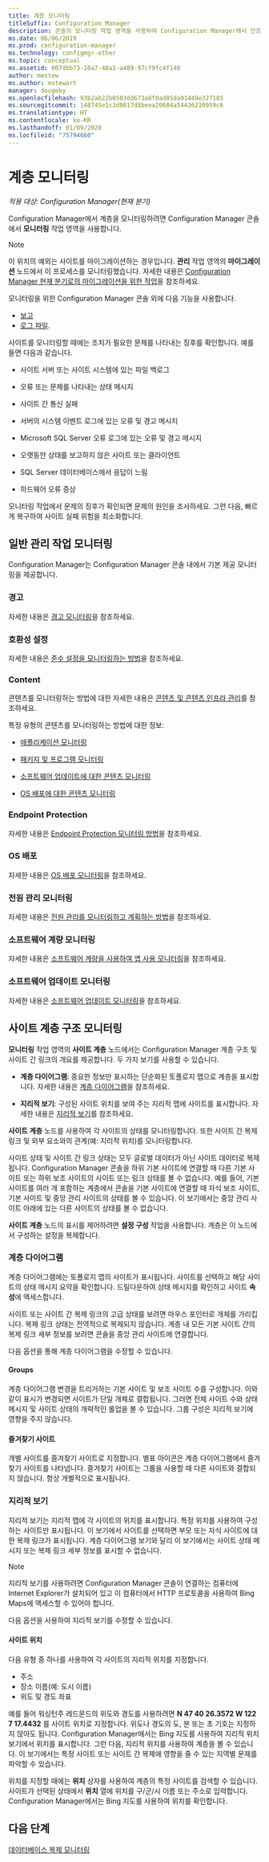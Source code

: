 ```yaml
---
title: 계층 모니터링
titleSuffix: Configuration Manager
description: 콘솔의 모니터링 작업 영역을 사용하여 Configuration Manager에서 인프라를 모니터링하는 방법을 알아봅니다.
ms.date: 06/06/2019
ms.prod: configuration-manager
ms.technology: configmgr-other
ms.topic: conceptual
ms.assetid: 007dbb73-18a7-48a3-a489-97cf9fc4f140
author: mestew
ms.author: mstewart
manager: dougeby
ms.openlocfilehash: 93b2ab22b0503dd673a8f0ad85da91449e327185
ms.sourcegitcommit: 148745e1c3d9817d8beea20684a54436210959c6
ms.translationtype: HT
ms.contentlocale: ko-KR
ms.lasthandoff: 01/09/2020
ms.locfileid: "75794660"
---
```

# <a name="monitor-the-hierarchy"></a>계층 모니터링

*적용 대상: Configuration Manager(현재 분기)*

Configuration Manager에서 계층을 모니터링하려면 Configuration Manager 콘솔에서 **모니터링** 작업 영역을 사용합니다.  

> [!NOTE]  
> 이 위치의 예외는 사이트를 마이그레이션하는 경우입니다. **관리** 작업 영역의 **마이그레이션** 노드에서 이 프로세스를 모니터링했습니다. 자세한 내용은 [Configuration Manager 현재 분기로의 마이그레이션을 위한 작업](/sccm/core/migration/operations-for-migration)을 참조하세요.  

모니터링을 위한 Configuration Manager 콘솔 외에 다음 기능을 사용합니다.

- [보고](/sccm/core/servers/manage/reporting)
- [로그 파일](/sccm/core/plan-design/hierarchy/log-files).  

사이트를 모니터링할 때에는 조치가 필요한 문제를 나타내는 징후를 확인합니다. 예를 들면 다음과 같습니다.  

- 사이트 서버 또는 사이트 시스템에 있는 파일 백로그  

- 오류 또는 문제를 나타내는 상태 메시지  

- 사이트 간 통신 실패  

- 서버의 시스템 이벤트 로그에 있는 오류 및 경고 메시지  

- Microsoft SQL Server 오류 로그에 있는 오류 및 경고 메시지  

- 오랫동안 상태를 보고하지 않은 사이트 또는 클라이언트  

- SQL Server 데이터베이스에서 응답이 느림  

- 하드웨어 오류 증상  

모니터링 작업에서 문제의 징후가 확인되면 문제의 원인을 조사하세요. 그런 다음, 빠르게 복구하여 사이트 실패 위험을 최소화합니다.  


## <a name="BKMK_MonintorMgmtTasks"></a> 일반 관리 작업 모니터링

Configuration Manager는 Configuration Manager 콘솔 내에서 기본 제공 모니터링을 제공합니다.

### <a name="alerts"></a>경고

자세한 내용은 [경고 모니터링](/sccm/core/servers/manage/use-alerts-and-the-status-system#BKMK_MonitorAlerts)을 참조하세요.  

### <a name="compliance-settings"></a>호환성 설정

자세한 내용은 [준수 설정을 모니터링하는 방법](/sccm/compliance/deploy-use/monitor-compliance-settings)을 참조하세요.

### <a name="content"></a>Content

콘텐츠를 모니터링하는 방법에 대한 자세한 내용은 [콘텐츠 및 콘텐츠 인프라 관리](/sccm/core/servers/deploy/configure/manage-content-and-content-infrastructure)를 참조하세요.  

특정 유형의 콘텐츠를 모니터링하는 방법에 대한 정보:

- [애플리케이션 모니터링](/sccm/apps/deploy-use/monitor-applications-from-the-console)

- [패키지 및 프로그램 모니터링](/sccm/apps/deploy-use/packages-and-programs#monitor-packages-and-programs)  

- [소프트웨어 업데이트에 대한 콘텐츠 모니터링](/sccm/sum/deploy-use/monitor-software-updates#BKMK_MonitorContent)

- [OS 배포에 대한 콘텐츠 모니터링](/sccm/osd/deploy-use/monitor-operating-system-deployments#BKMK_MonitorContent)

### <a name="endpoint-protection"></a>Endpoint Protection

자세한 내용은 [Endpoint Protection 모니터링 방법](/sccm/protect/deploy-use/monitor-endpoint-protection)을 참조하세요.  

### <a name="os-deployment"></a>OS 배포

자세한 내용은 [OS 배포 모니터링](/sccm/osd/deploy-use/monitor-operating-system-deployments)을 참조하세요.

### <a name="monitor-power-management"></a>전원 관리 모니터링

자세한 내용은 [전원 관리를 모니터링하고 계획하는 방법](/sccm/core/clients/manage/power/monitor-and-plan-for-power-management)을 참조하세요.  

### <a name="monitor-software-metering"></a>소프트웨어 계량 모니터링

자세한 내용은 [소프트웨어 계량을 사용하여 앱 사용 모니터링](/sccm/apps/deploy-use/monitor-app-usage-with-software-metering)을 참조하세요.  

### <a name="monitor-software-updates"></a>소프트웨어 업데이트 모니터링

자세한 내용은 [소프트웨어 업데이트 모니터링](/sccm/sum/deploy-use/monitor-software-updates)을 참조하세요.  


## <a name="BKMK_SH_Node"></a> 사이트 계층 구조 모니터링

**모니터링** 작업 영역의 **사이트 계층** 노드에서는 Configuration Manager 계층 구조 및 사이트 간 링크의 개요를 제공합니다. 두 가지 보기를 사용할 수 있습니다.  

- **계층 다이어그램**: 중요한 정보만 표시하는 단순화된 토폴로지 맵으로 계층을 표시합니다. 자세한 내용은 [계층 다이어그램](#hierarchy-diagram)을 참조하세요.  

- **지리적 보기**: 구성된 사이트 위치를 보여 주는 지리적 맵에 사이트를 표시합니다. 자세한 내용은 [지리적 보기](#geographical-view)를 참조하세요.  

**사이트 계층** 노드를 사용하여 각 사이트의 상태를 모니터링합니다. 또한 사이트 간 복제 링크 및 외부 요소와의 관계(예: 지리적 위치)를 모니터링합니다.  

사이트 상태 및 사이트 간 링크 상태는 모두 글로벌 데이터가 아닌 사이트 데이터로 복제됩니다. Configuration Manager 콘솔을 하위 기본 사이트에 연결할 때 다른 기본 사이트 또는 하위 보조 사이트의 사이트 또는 링크 상태를 볼 수 없습니다. 예를 들어, 기본 사이트를 여러 개 포함하는 계층에서 콘솔을 기본 사이트에 연결할 때 자식 보조 사이트, 기본 사이트 및 중앙 관리 사이트의 상태를 볼 수 있습니다. 이 보기에서는 중앙 관리 사이트 아래에 있는 다른 사이트의 상태를 볼 수 없습니다.  

**사이트 계층** 노드의 표시를 제어하려면 **설정 구성** 작업을 사용합니다. 계층은 이 노드에서 구성하는 설정을 복제합니다.  

### <a name="hierarchy-diagram"></a>계층 다이어그램

계층 다이어그램에는 토폴로지 맵의 사이트가 표시됩니다. 사이트를 선택하고 해당 사이트의 상태 메시지 요약을 확인합니다. 드릴다운하여 상태 메시지를 확인하고 사이트 **속성**에 액세스합니다.  

사이트 또는 사이트 간 복제 링크의 고급 상태를 보려면 마우스 포인터로 개체를 가리킵니다. 복제 링크 상태는 전역적으로 복제되지 않습니다. 계층 내 모든 기본 사이트 간의 복제 링크 세부 정보를 보려면 콘솔을 중앙 관리 사이트에 연결합니다.  

다음 옵션을 통해 계층 다이어그램을 수정할 수 있습니다.  

#### <a name="groups"></a>Groups

계층 다이어그램 변경을 트리거하는 기본 사이트 및 보조 사이트 수를 구성합니다. 이와 같이 표시가 변경되면 사이트가 단일 개체로 결합됩니다. 그러면 전체 사이트 수와 상태 메시지 및 사이트 상태의 개략적인 롤업을 볼 수 있습니다. 그룹 구성은 지리적 보기에 영향을 주지 않습니다.  

#### <a name="favorite-sites"></a>즐겨찾기 사이트

개별 사이트를 즐겨찾기 사이트로 지정합니다. 별표 아이콘은 계층 다이어그램에서 즐겨찾기 사이트를 나타냅니다. 즐겨찾기 사이트는 그룹을 사용할 때 다른 사이트와 결합되지 않습니다. 항상 개별적으로 표시됩니다.  

### <a name="geographical-view"></a>지리적 보기

지리적 보기는 지리적 맵에 각 사이트의 위치를 표시합니다. 특정 위치를 사용하여 구성하는 사이트만 표시됩니다. 이 보기에서 사이트를 선택하면 부모 또는 자식 사이트에 대한 복제 링크가 표시됩니다. 계층 다이어그램 보기와 달리 이 보기에서는 사이트 상태 메시지 또는 복제 링크 세부 정보를 표시할 수 없습니다.  

> [!NOTE]  
> 지리적 보기를 사용하려면 Configuration Manager 콘솔이 연결하는 컴퓨터에 Internet Explorer가 설치되어 있고 이 컴퓨터에서 HTTP 프로토콜을 사용하여 Bing Maps에 액세스할 수 있어야 합니다.  

다음 옵션을 사용하여 지리적 보기를 수정할 수 있습니다.  

#### <a name="site-location"></a>사이트 위치

다음 유형 중 하나를 사용하여 각 사이트의 지리적 위치를 지정합니다.

- 주소
- 장소 이름(예: 도시 이름)
- 위도 및 경도 좌표

예를 들어 워싱턴주 레드몬드의 위도와 경도를 사용하려면 **N 47 40 26.3572 W 122 7 17.4432** 를 사이트 위치로 지정합니다. 위도나 경도의 도, 분 또는 초 기호는 지정하지 않아도 됩니다. Configuration Manager에서는 Bing 지도를 사용하여 지리적 위치 보기에서 위치를 표시합니다. 그런 다음, 지리적 위치를 사용하여 계층을 볼 수 있습니다. 이 보기에서는 특정 사이트 또는 사이트 간 복제에 영향을 줄 수 있는 지역별 문제를 파악할 수 있습니다.  

위치를 지정할 때에는 **위치** 상자를 사용하여 계층의 특정 사이트를 검색할 수 있습니다. 사이트가 선택된 상태에서 **위치** 열에 위치를 구/군/시 이름 또는 주소로 입력합니다. Configuration Manager에서는 Bing 지도를 사용하여 위치를 확인합니다.  

<a name="BKMK_MonitorRepLinksAndStatuss"></a>

## <a name="next-steps"></a>다음 단계

[데이터베이스 복제 모니터링](/sccm/core/servers/manage/monitor-replication)
